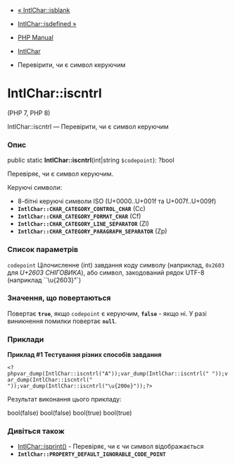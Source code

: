 - [« IntlChar::isblank](intlchar.isblank.md)
- [IntlChar::isdefined »](intlchar.isdefined.md)

- [PHP Manual](index.md)
- [IntlChar](class.intlchar.md)
- Перевірити, чи є символ керуючим

# IntlChar::iscntrl

(PHP 7, PHP 8)

IntlChar::iscntrl — Перевірити, чи є символ керуючим

### Опис

public static **IntlChar::iscntrl**(int\|string `$codepoint`): ?bool

Перевіряє, чи є символ керуючим.

Керуючі символи:

- 8-бітні керуючі символи ISO (U+0000..U+001f та U+007f..U+009f)
- **`IntlChar::CHAR_CATEGORY_CONTROL_CHAR`** (Cc)
- **`IntlChar::CHAR_CATEGORY_FORMAT_CHAR`** (Cf)
- **`IntlChar::CHAR_CATEGORY_LINE_SEPARATOR`** (Zl)
- **`IntlChar::CHAR_CATEGORY_PARAGRAPH_SEPARATOR`** (Zp)

### Список параметрів

`codepoint`
Цілочисленне (int) завдання коду символу (наприклад, `0x2603` для *U+2603
СНІГОВИКА*), або символ, закодований рядок UTF-8 (наприклад
``\u{2603}"`)

### Значення, що повертаються

Повертає **`true`**, якщо `codepoint` є керуючим,
**`false`** - якщо ні. У разі виникнення помилки повертає
**`null`**.

### Приклади

**Приклад #1 Тестування різних способів завдання**

` <?phpvar_dump(IntlChar::iscntrl("A"));var_dump(IntlChar::iscntrl(" "));var_dump(IntlChar::iscntrl("
"));var_dump(IntlChar::iscntrl("\u{200e}"));?> `

Результат виконання цього прикладу:

bool(false)
bool(false)
bool(true)
bool(true)

### Дивіться також

- [IntlChar::isprint()](intlchar.isprint.md) - Перевіряє, чи є
чи символ відображається
- **`IntlChar::PROPERTY_DEFAULT_IGNORABLE_CODE_POINT`**
